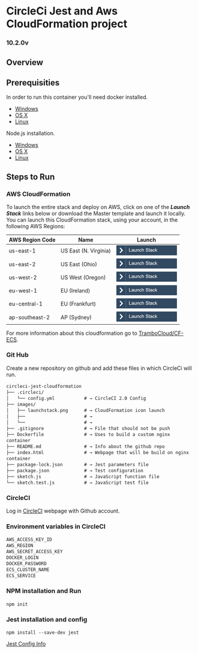 # CircleCi Jest and Aws CloudFormation project

### 10.2.0v

## Overview

## Prerequisities

In order to run this container you'll need docker installed.

- [Windows](https://docs.docker.com/windows/started)
- [OS X](https://docs.docker.com/mac/started/)
- [Linux](https://docs.docker.com/linux/started/)

Node.js installation.

- [Windows](https://phoenixnap.com/kb/install-node-js-npm-on-windows)
- [OS X](https://treehouse.github.io/installation-guides/mac/node-mac.html)
- [Linux](https://www.npmjs.com/get-npm/)

## Steps to Run

### AWS CloudFormation

To launch the entire stack and deploy on AWS, click on one of the **_Launch Stack_** links below or download the Master template and launch it locally.
You can launch this CloudFormation stack, using your account, in the following AWS Regions:

| AWS Region Code | Name                  | Launch                                                                                                                                                                                                                                |
| --------------- | --------------------- | ------------------------------------------------------------------------------------------------------------------------------------------------------------------------------------------------------------------------------------- |
| us-east-1       | US East (N. Virginia) | [![launchstack](images/launchstack.png)](https://console.aws.amazon.com/cloudformation/home?region=us-east-1#/stacks/new?stackName=Trambo-ECS&templateURL=https://s3.amazonaws.com/assets.trambo.cloud/examples/ecs/master.yaml)      |
| us-east-2       | US East (Ohio)        | [![launchstack](images/launchstack.png)](https://console.aws.amazon.com/cloudformation/home?region=us-east-2#/stacks/new?stackName=Trambo-ECS&templateURL=https://s3.amazonaws.com/assets.trambo.cloud/examples/ecs/master.yaml)      |
| us-west-2       | US West (Oregon)      | [![launchstack](images/launchstack.png)](https://console.aws.amazon.com/cloudformation/home?region=us-west-2#/stacks/new?stackName=Trambo-ECS&templateURL=https://s3.amazonaws.com/assets.trambo.cloud/examples/ecs/master.yaml)      |
| eu-west-1       | EU (Ireland)          | [![launchstack](images/launchstack.png)](https://console.aws.amazon.com/cloudformation/home?region=eu-west-1#/stacks/new?stackName=Trambo-ECS&templateURL=https://s3.amazonaws.com/assets.trambo.cloud/examples/ecs/master.yaml)      |
| eu-central-1    | EU (Frankfurt)        | [![launchstack](images/launchstack.png)](https://console.aws.amazon.com/cloudformation/home?region=eu-central-1#/stacks/new?stackName=Trambo-ECS&templateURL=https://s3.amazonaws.com/assets.trambo.cloud/examples/ecs/master.yaml)   |
| ap-southeast-2  | AP (Sydney)           | [![launchstack](images/launchstack.png)](https://console.aws.amazon.com/cloudformation/home?region=ap-southeast-2#/stacks/new?stackName=Trambo-ECS&templateURL=https://s3.amazonaws.com/assets.trambo.cloud/examples/ecs/master.yaml) |

For more information about this cloudformation go to [TramboCloud/CF-ECS](https://github.com/TramboCloud/CF-ECS).

### Git Hub

Create a new repository on github and add these files in which CircleCi will run.

```shell
circleci-jest-cloudformation
├── .circleci/
│   └── config.yml           # → CircleCI 2.0 Config
├── images/
│   ├── launchstack.png      # → CloudFormation icon launch
│   ├──                      # →
│   └──                      # →
├── .gitignore               # → File that should not be push
├── Dockerfile               # → Uses to build a custom nginx container
├── README.md                # → Info about the github repo
├── index.html               # → Webpage that will be build on nginx container
├── package-lock.json        # → Jest parameters file
├── package.json             # → Test configuration
├── sketch.js                # → JavaScript function file
└── sketch.test.js           # → JavaScript test file

```

### CircleCI

Log in [CircleCI](https://circleci.com/) webpage with Github account.

### Environment variables in CircleCI

```
AWS_ACCESS_KEY_ID
AWS_REGION
AWS_SECRET_ACCESS_KEY
DOCKER_LOGIN
DOCKER_PASSWORD
ECS_CLUSTER_NAME
ECS_SERVICE
```

### NPM installation and Run

```
npm init
```

### Jest installation and config

```
npm install --save-dev jest
```

[Jest Config Info](https://jestjs.io/docs/en/getting-started.html)
